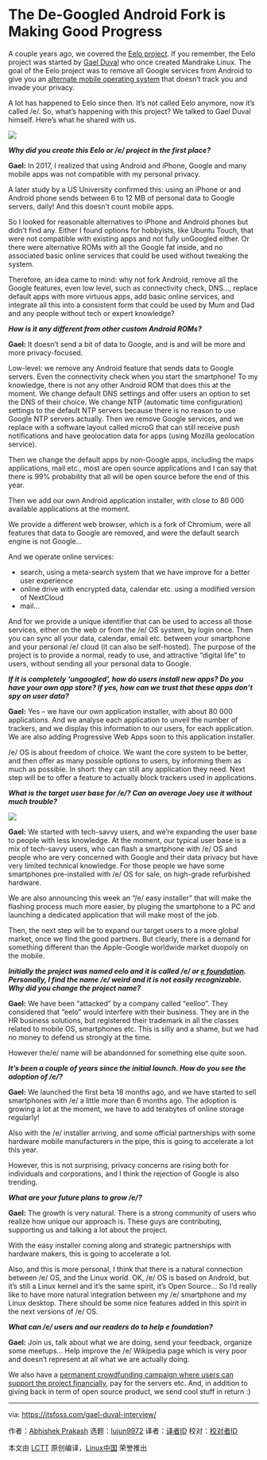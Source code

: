 [#]: collector: (lujun9972)
[#]: translator: ( )
[#]: reviewer: ( )
[#]: publisher: ( )
[#]: url: ( )
[#]: subject: (The De-Googled Android Fork is Making Good Progress)
[#]: via: (https://itsfoss.com/gael-duval-interview/)
[#]: author: (Abhishek Prakash https://itsfoss.com/author/abhishek/)

The De-Googled Android Fork is Making Good Progress
======

A couple years ago, we covered the [Eelo project][1]. If you remember, the Eelo project was started by [Gael Duval][2] who once created Mandrake Linux. The goal of the Eelo project was to remove all Google services from Android to give you an [alternate mobile operating system][3] that doesn’t track you and invade your privacy.

A lot has happened to Eelo since then. It’s not called Eelo anymore, now it’s called /e/. So, what’s happening with this project? We talked to Gael Duval himself. Here’s what he shared with us.

![][4]

_**Why did you create this Eelo or /e/ project in the first place?**_

**Gael:** In 2017, I realized that using Android and iPhone, Google and many mobile apps was not compatible with my personal privacy.

A later study by a US University confirmed this: using an iPhone or and Android phone sends between 6 to 12 MB of personal data to Google servers, daily! And this doesn’t count mobile apps.

So I looked for reasonable alternatives to iPhone and Android phones but didn’t find any. Either I found options for hobbyists, like Ubuntu Touch, that were not compatible with existing apps and not fully unGoogled either. Or there were alternative ROMs with all the Google fat inside, and no associated basic online services that could be used without tweaking the system.

Therefore, an idea came to mind: why not fork Android, remove all the Google features, even low level, such as connectivity check, DNS…, replace default apps with more virtuous apps, add basic online services, and integrate all this into a consistent form that could be used by Mum and Dad and any people without tech or expert knowledge?

_**How is it any different from other custom Android ROMs?**_

**Gael:** It doesn’t send a bit of data to Google, and is and will be more and more privacy-focused.

Low-level: we remove any Android feature that sends data to Google servers. Even the connectivity check when you start the smartphone! To my knowledge, there is not any other Android ROM that does this at the moment. We change default DNS settings and offer users an option to set the DNS of their choice. We change NTP (automatic time configuration) settings to the default NTP servers because there is no reason to use Google NTP servers actually. Then we remove Google services, and we replace with a software layout called microG that can still receive push notifications and have geolocation data for apps (using Mozilla geolocation service).

Then we change the default apps by non-Google apps, including the maps applications, mail etc., most are open source applications and I can say that there is 99% probability that all will be open source before the end of this year.

Then we add our own Android application installer, with close to 80 000 available applications at the moment.

We provide a different web browser, which is a fork of Chromium, were all features that data to Google are removed, and were the default search engine is not Google…

And we operate online services:

  * search, using a meta-search system that we have improve for a better user experience
  * online drive with encrypted data, calendar etc. using a modified version of NextCloud
  * mail…



And for we provide a unique identifier that can be used to access all those services, either on the web or from the /e/ OS system, by login once. Then you can sync all your data, calendar, email etc. between your smartphone and your personal /e/ cloud (it can also be self-hosted).
The purpose of the project is to provide a normal, ready to use, and attractive “digital life” to users, without sending all your personal data to Google.

_**If it is completely ‘ungoogled’, how do users install new apps? Do you have your own app store? If yes, how can we trust that these apps don’t spy on user data?**_

**Gael:** Yes – we have our own application installer, with about 80 000 applications. And we analyse each application to unveil the number of trackers, and we display this information to our users, for each application. We are also adding Progressive Web Apps soon to this application installer.

/e/ OS is about freedom of choice. We want the core system to be better, and then offer as many possible options to users, by informing them as much as possible. In short: they can still any application they need. Next step will be to offer a feature to actually block trackers used in applications.

_**What is the target user base for /e/? Can an average Joey use it without much trouble?**_

![][5]

**Gael:** We started with tech-savvy users, and we’re expanding the user base to people with less knowledge. At the moment, our typical user base is a mix of tech-savvy users, who can flash a smartphone with /e/ OS and people who are very concerned with Google and their data privacy but have very limited technical knowledge. For those people we have some smartphones pre-installed with /e/ OS for sale, on high-grade refurbished hardware.

We are also announcing this week an “/e/ easy installer” that will make the flashing process much more easier, by pluging the smartphone to a PC and launching a dedicated application that will make most of the job.

Then, the next step will be to expand our target users to a more global market, once we find the good partners. But clearly, there is a demand for something different than the Apple-Google worldwide market duopoly on the mobile.

_**Initially the project was named eelo and it is called /e/ or [e foundation][6]. Personally, I find the name /e/ weird and it is not easily recognizable. Why did you change the project name?**_

**Gael:** We have been “attacked” by a company called “eelloo”. They considered that “eelo” would interfere with their business. They are in the HR business solutions, but registered their trademark in all the classes related to mobile OS, smartphones etc. This is silly and a shame, but we had no money to defend us strongly at the time.

However the/e/ name will be abandonned for something else quite soon.

_**It’s been a couple of years since the initial launch. How do you see the adoption of /e/?**_

**Gael:** We launched the first beta 18 months ago, and we have started to sell smartphones with /e/ a little more than 6 months ago. The adoption is growing a lot at the moment, we have to add terabytes of online storage regularly!

Also with the /e/ installer arriving, and some official partnerships with some hardware mobile manufacturers in the pipe, this is going to accelerate a lot this year.

However, this is not surprising, privacy concerns are rising both for individuals and corporations, and I think the rejection of Google is also trending.

_**What are your future plans to grow /e/?**_

**Gael:** The growth is very natural. There is a strong community of users who realize how unique our approach is. These guys are contributing, supporting us and talking a lot about the project.

With the easy installer coming along and strategic partnerships with hardware makers, this is going to accelerate a lot.

Also, and this is more personal, I think that there is a natural connection between /e/ OS, and the Linux world. OK, /e/ OS is based on Android, but it’s still a Linux kernel and it’s the same spirit, it’s Open Source… So I’d really like to have more natural integration between my /e/ smartphone and my Linux desktop. There should be some nice features added in this spirit in the next versions of /e/ OS.

_**What can /e/ users and our readers do to help e foundation?**_

**Gael:** Join us, talk about what we are doing, send your feedback, organize some meetups… Help improve the /e/ Wikipedia page which is very poor and doesn’t represent at all what we are actually doing.

We also have a [permanent crowdfunding campaign where users can support the project financially][7], pay for the servers etc. And, in addition to giving back in term of open source product, we send cool stuff in return :)

--------------------------------------------------------------------------------

via: https://itsfoss.com/gael-duval-interview/

作者：[Abhishek Prakash][a]
选题：[lujun9972][b]
译者：[译者ID](https://github.com/译者ID)
校对：[校对者ID](https://github.com/校对者ID)

本文由 [LCTT](https://github.com/LCTT/TranslateProject) 原创编译，[Linux中国](https://linux.cn/) 荣誉推出

[a]: https://itsfoss.com/author/abhishek/
[b]: https://github.com/lujun9972
[1]: https://itsfoss.com/eelo-mobile-os/
[2]: https://en.wikipedia.org/wiki/Ga%C3%ABl_Duval
[3]: https://itsfoss.com/open-source-alternatives-android/
[4]: https://i0.wp.com/itsfoss.com/wp-content/uploads/2020/03/e-os-interview.jpg?ssl=1
[5]: https://i2.wp.com/itsfoss.com/wp-content/uploads/2020/03/e-foundation-smartphones.jpg?resize=800%2C590&ssl=1
[6]: https://e.foundation/
[7]: https://e.foundation/donate/
